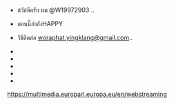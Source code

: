 -  สวัสดีครับ ผม @W19972903
..
-  ตอนนี้กำลังHAPPY

-  วิธีติดต่อ woraphat.yingklang@gmail.com..
-
- 
- 
- 
- 






https://multimedia.europarl.europa.eu/en/webstreaming

